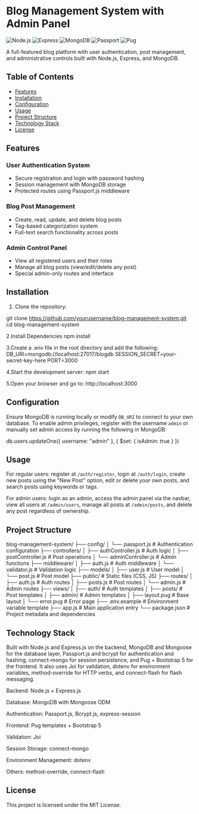 # Blog Management System with Admin Panel

![Node.js](https://img.shields.io/badge/Node.js-14.x+-green) ![Express](https://img.shields.io/badge/Express-4.x-blue) ![MongoDB](https://img.shields.io/badge/MongoDB-5.x-success) ![Passport](https://img.shields.io/badge/Passport.js-Auth-yellow) ![Pug](https://img.shields.io/badge/Pug-Templating-orange)

A full-featured blog platform with user authentication, post management, and administrative controls built with Node.js, Express, and MongoDB.

## Table of Contents
- [Features](#features)
- [Installation](#installation)
- [Configuration](#configuration)
- [Usage](#usage)
- [Project Structure](#project-structure)
- [Technology Stack](#technology-stack)
- [License](#license)

## Features

### User Authentication System
- Secure registration and login with password hashing
- Session management with MongoDB storage
- Protected routes using Passport.js middleware

### Blog Post Management
- Create, read, update, and delete blog posts
- Tag-based categorization system
- Full-text search functionality across posts

### Admin Control Panel
- View all registered users and their roles
- Manage all blog posts (view/edit/delete any post)
- Special admin-only routes and interface

## Installation

1. Clone the repository:

git clone https://github.com/yourusername/blog-management-system.git
cd blog-management-system

2.Install Dependencies
npm install

3.Create a .env file in the root directory and add the following:
DB_URI=mongodb://localhost:27017/blogdb
SESSION_SECRET=your-secret-key-here
PORT=3000

4.Start the development server:
npm start

5.Open your browser and go to:
http://localhost:3000


## Configuration

Ensure MongoDB is running locally or modify `DB_URI` to connect to your own database. To enable admin privileges, register with the username `admin` or manually set admin access by running the following in MongoDB:


db.users.updateOne({ username: "admin" }, { $set: { isAdmin: true } })

## Usage

For regular users: register at `/auth/register`, login at `/auth/login`, create new posts using the "New Post" option, edit or delete your own posts, and search posts using keywords or tags.

For admin users: login as an admin, access the admin panel via the navbar, view all users at `/admin/users`, manage all posts at `/admin/posts`, and delete any post regardless of ownership.

## Project Structure
blog-management-system/
├── config/
│   └── passport.js          # Authentication configuration
├── controllers/
│   ├── authController.js    # Auth logic
│   ├── postController.js    # Post operations
│   └── adminController.js   # Admin functions
├── middleware/
│   ├── auth.js              # Auth middleware
│   └── validator.js         # Validation logic
├── models/
│   ├── user.js              # User model
│   └── post.js              # Post model
├── public/                  # Static files (CSS, JS)
├── routes/
│   ├── auth.js              # Auth routes
│   ├── posts.js             # Post routes
│   └── admin.js             # Admin routes
├── views/
│   ├── auth/                # Auth templates
│   ├── posts/               # Post templates
│   ├── admin/               # Admin templates
│   ├── layout.pug           # Base layout
│   └── error.pug            # Error page
├── .env.example             # Environment variable template
├── app.js                   # Main application entry
└── package.json             # Project metadata and dependencies



## Technology Stack

Built with Node.js and Express.js on the backend, MongoDB and Mongoose for the database layer, Passport.js and bcrypt for authentication and hashing, connect-mongo for session persistence, and Pug + Bootstrap 5 for the frontend. It also uses Joi for validation, dotenv for environment variables, method-override for HTTP verbs, and connect-flash for flash messaging.

Backend: Node.js + Express.js

Database: MongoDB with Mongoose ODM

Authentication: Passport.js, Bcrypt.js, express-session

Frontend: Pug templates + Bootstrap 5

Validation: Joi

Session Storage: connect-mongo

Environment Management: dotenv

Others: method-override, connect-flash

## License

This project is licensed under the MIT License.





